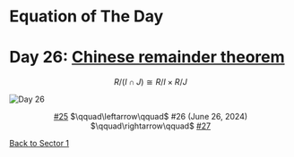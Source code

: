 # Equation of The Day

# Day 26: [Chinese remainder theorem](https://en.wikipedia.org/wiki/Chinese_remainder_theorem)

$$R/(I\cap J)\cong R/I\times R/J$$

<picture><img alt="Day 26" src="0026.png"></picture>

<center><a href="0025.html">#25</a> $\qquad\leftarrow\qquad$ #26 (June 26, 2024) $\qquad\rightarrow\qquad$ <a href="0027.html">#27</a></center>

[Back to Sector 1](../0-63.md)